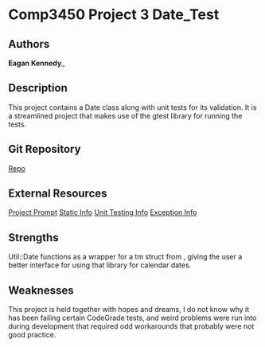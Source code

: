 # Comp3450 Project 3 Date_Test

## Authors

**Eagan Kennedy**_

## Description

This project contains a Date class along with unit tests for its validation. 
It is a streamlined project that makes use of the gtest library for running the tests.


## Git Repository

[Repo](https://github.com/EaganKennedy/date_test)

## External Resources

[Project Prompt](https://cs.harding.edu/gfoust/classes/comp3450/projects/date)
[Static Info](https://cs.harding.edu/gfoust/classes/comp3450/notes/static)
[Unit Testing Info](https://cs.harding.edu/gfoust/classes/comp3450/notes/unittest/)
[Exception Info](https://cs.harding.edu/gfoust/classes/comp3450/notes/exceptions)

## Strengths

Util::Date functions as a wrapper for a tm struct from <ctime>, 
giving the user a better interface for using that library for calendar dates.

## Weaknesses

This project is held together with hopes and dreams, I do not know why it has been failing certain CodeGrade tests,
and weird problems were run into during development that required odd workarounds that probably were not good practice.